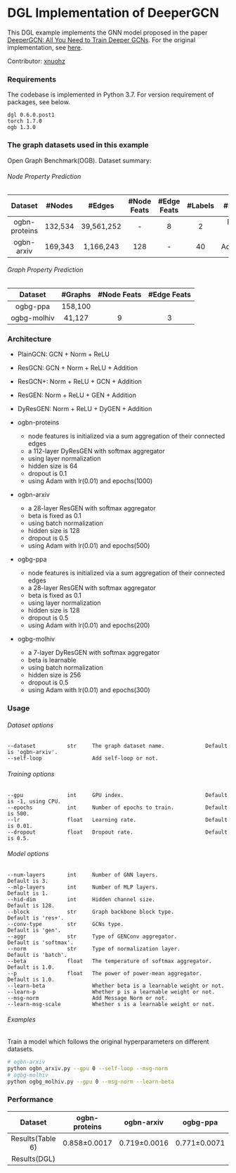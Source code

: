 # DGL Implementation of DeeperGCN

This DGL example implements the GNN model proposed in the paper [DeeperGCN: All You Need to Train Deeper GCNs](https://arxiv.org/abs/1905.00067). For the original implementation, see [here](https://github.com/lightaime/deep_gcns_torch).

Contributor: [xnuohz](https://github.com/xnuohz)

### Requirements
The codebase is implemented in Python 3.7. For version requirement of packages, see below.

```
dgl 0.6.0.post1
torch 1.7.0
ogb 1.3.0
```

### The graph datasets used in this example

Open Graph Benchmark(OGB). Dataset summary:

###### Node Property Prediction

| Dataset | #Nodes | #Edges | #Node Feats | #Edge Feats | #Labels | #Metric |
| :-: | :-: | :-: | :-: | :-: | :-: | :-: |
| ogbn-proteins | 132,534 | 39,561,252 | - | 8 | 2 | ROC-AUC |
| ogbn-arxiv | 169,343 | 1,166,243 | 128 | - | 40 | Accuracy |

###### Graph Property Prediction

| Dataset | #Graphs | #Node Feats | #Edge Feats |
| :-: | :-: | :-: | :-: |
| ogbg-ppa | 158,100 |
| ogbg-molhiv | 41,127 | 9 | 3 |

### Architecture

* PlainGCN: GCN + Norm + ReLU
* ResGCN: GCN + Norm + ReLU + Addition
* ResGCN+: Norm + ReLU + GCN + Addition
* ResGEN: Norm + ReLU + GEN + Addition
* DyResGEN: Norm + ReLU + DyGEN + Addition

* ogbn-proteins
  - node features is initialized via a sum aggregation of their connected edges
  - a 112-layer DyResGEN with softmax aggregator
  - using layer normalization
  - hidden size is 64
  - dropout is 0.1
  - using Adam with lr(0.01) and epochs(1000)
* ogbn-arxiv
  - a 28-layer ResGEN with softmax aggregator
  - beta is fixed as 0.1
  - using batch normalization
  - hidden size is 128
  - dropout is 0.5
  - using Adam with lr(0.01) and epochs(500)
* ogbg-ppa
  - node features is initialized via a sum aggregation of their connected edges
  - a 28-layer ResGEN with softmax aggregator
  - beta is fixed as 0.1
  - using layer normalization
  - hidden size is 128
  - dropout is 0.5
  - using Adam with lr(0.01) and epochs(200)
* ogbg-molhiv
  - a 7-layer DyResGEN with softmax aggregator
  - beta is learnable
  - using batch normalization
  - hidden size is 256
  - dropout is 0.5
  - using Adam with lr(0.01) and epochs(300)

### Usage

###### Dataset options
```
--dataset          str     The graph dataset name.             Default is 'ogbn-arxiv'.
--self-loop                Add self-loop or not.               
```

###### Training options
```
--gpu              int     GPU index.                          Default is -1, using CPU.
--epochs           int     Number of epochs to train.          Default is 500.
--lr               float   Learning rate.                      Default is 0.01.
--dropout          float   Dropout rate.                       Default is 0.5.
```

###### Model options
```
--num-layers       int     Number of GNN layers.                      Default is 3.
--mlp-layers       int     Number of MLP layers.                      Default is 1.
--hid-dim          int     Hidden channel size.                       Default is 128.
--block            str     Graph backbone block type.                 Default is 'res+'.
--conv-type        str     GCNs type.                                 Default is 'gen'.
--aggr             str     Type of GENConv aggregator.                Default is 'softmax'.
--norm             str     Type of normalization layer.               Default is 'batch'.
--beta             float   The temperature of softmax aggregator.     Default is 1.0.
--p                float   The power of power-mean aggregator.        Default is 1.0.
--learn-beta               Whether beta is a learnable weight or not.
--learn-p                  Whether p is a learnable weight or not.
--msg-norm                 Add Message Norm or not.
--learn-msg-scale          Whether s is a learnable weight or not.
```

###### Examples

Train a model which follows the original hyperparameters on different datasets.
```bash
# ogbn-arxiv
python ogbn_arxiv.py --gpu 0 --self-loop --msg-norm
# ogbg-molhiv
python ogbg_molhiv.py --gpu 0 --msg-norm --learn-beta
```

### Performance

| Dataset | ogbn-proteins | ogbn-arxiv | ogbg-ppa | ogbg-molhiv |
| :-: | :-: | :-: | :-: | :-: |
| Results(Table 6) | 0.858±0.0017 | 0.719±0.0016 | 0.771±0.0071 | 0.786±0.0117 |
| Results(DGL) |  |  |  |
